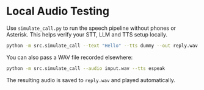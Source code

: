 # Local Audio Testing

Use `simulate_call.py` to run the speech pipeline without phones or Asterisk. This helps verify your STT, LLM and TTS setup locally.

```bash
python -m src.simulate_call --text "Hello" --tts dummy --out reply.wav
```

You can also pass a WAV file recorded elsewhere:

```bash
python -m src.simulate_call --audio input.wav --tts espeak
```

The resulting audio is saved to `reply.wav` and played automatically.
